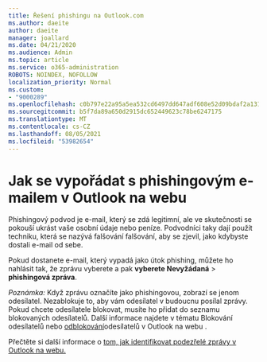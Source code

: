 ```yaml
---
title: Řešení phishingu na Outlook.com
ms.author: daeite
author: daeite
manager: joallard
ms.date: 04/21/2020
ms.audience: Admin
ms.topic: article
ms.service: o365-administration
ROBOTS: NOINDEX, NOFOLLOW
localization_priority: Normal
ms.custom:
- "9000289"
ms.openlocfilehash: c0b797e22a95a5ea532cd6497dd647adf608e52d09bdaf2a13124ecdfe15d5bb
ms.sourcegitcommit: b5f7da89a650d2915dc652449623c78be6247175
ms.translationtype: MT
ms.contentlocale: cs-CZ
ms.lasthandoff: 08/05/2021
ms.locfileid: "53982654"
---
```

# <a name="how-to-deal-with-a-phishing-email-in-outlook-on-the-web"></a>Jak se vypořádat s phishingovým e-mailem v Outlook na webu

Phishingový podvod je e-mail, který se zdá legitimní, ale ve skutečnosti se pokouší ukrást vaše osobní údaje nebo peníze. Podvodníci taky dají použít techniku, která se nazývá falšování falšování, aby se zjevil, jako kdybyste dostali e-mail od sebe.

Pokud dostanete e-mail, který vypadá jako útok phishing, můžete ho nahlásit tak, že zprávu vyberete a pak **vyberete Nevyžádaná**  >  **phishingová zpráva**.

*Poznámka:* Když zprávu označíte jako phishingovou, zobrazí se jenom odesílatel. Nezablokuje to, aby vám odesílatel v budoucnu posílal zprávy. Pokud chcete odesílatele blokovat, musíte ho přidat do seznamu blokovaných odesílatelů. Další informace najdete v tématu Blokování odesílatelů nebo [odblokování](https://support.office.com/article/9bf812d4-6995-4d19-901a-76d6e26939b0)odesílatelů v Outlook na webu .

Přečtěte si další informace o [tom, jak identifikovat podezřelé zprávy v Outlook na webu.](https://support.office.com/article/3d44102b-6ce3-4f7c-a359-b623bec82206)